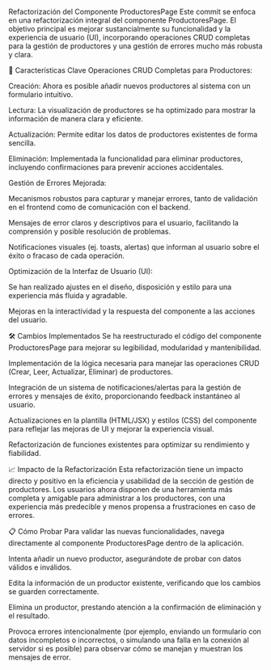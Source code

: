 Refactorización del Componente ProductoresPage
Este commit se enfoca en una refactorización integral del componente ProductoresPage. El objetivo principal es mejorar sustancialmente su funcionalidad y la experiencia de usuario (UI), incorporando operaciones CRUD completas para la gestión de productores y una gestión de errores mucho más robusta y clara.

🚀 Características Clave
Operaciones CRUD Completas para Productores:

Creación: Ahora es posible añadir nuevos productores al sistema con un formulario intuitivo.

Lectura: La visualización de productores se ha optimizado para mostrar la información de manera clara y eficiente.

Actualización: Permite editar los datos de productores existentes de forma sencilla.

Eliminación: Implementada la funcionalidad para eliminar productores, incluyendo confirmaciones para prevenir acciones accidentales.

Gestión de Errores Mejorada:

Mecanismos robustos para capturar y manejar errores, tanto de validación en el frontend como de comunicación con el backend.

Mensajes de error claros y descriptivos para el usuario, facilitando la comprensión y posible resolución de problemas.

Notificaciones visuales (ej. toasts, alertas) que informan al usuario sobre el éxito o fracaso de cada operación.

Optimización de la Interfaz de Usuario (UI):

Se han realizado ajustes en el diseño, disposición y estilo para una experiencia más fluida y agradable.

Mejoras en la interactividad y la respuesta del componente a las acciones del usuario.

🛠️ Cambios Implementados
Se ha reestructurado el código del componente ProductoresPage para mejorar su legibilidad, modularidad y mantenibilidad.

Implementación de la lógica necesaria para manejar las operaciones CRUD (Crear, Leer, Actualizar, Eliminar) de productores.

Integración de un sistema de notificaciones/alertas para la gestión de errores y mensajes de éxito, proporcionando feedback instantáneo al usuario.

Actualizaciones en la plantilla (HTML/JSX) y estilos (CSS) del componente para reflejar las mejoras de UI y mejorar la experiencia visual.

Refactorización de funciones existentes para optimizar su rendimiento y fiabilidad.

📈 Impacto de la Refactorización
Esta refactorización tiene un impacto directo y positivo en la eficiencia y usabilidad de la sección de gestión de productores. Los usuarios ahora disponen de una herramienta más completa y amigable para administrar a los productores, con una experiencia más predecible y menos propensa a frustraciones en caso de errores.

📋 Cómo Probar
Para validar las nuevas funcionalidades, navega directamente al componente ProductoresPage dentro de la aplicación.

Intenta añadir un nuevo productor, asegurándote de probar con datos válidos e inválidos.

Edita la información de un productor existente, verificando que los cambios se guarden correctamente.

Elimina un productor, prestando atención a la confirmación de eliminación y el resultado.

Provoca errores intencionalmente (por ejemplo, enviando un formulario con datos incompletos o incorrectos, o simulando una falla en la conexión al servidor si es posible) para observar cómo se manejan y muestran los mensajes de error.